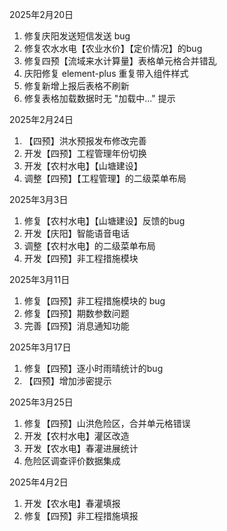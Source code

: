 2025年2月20日

1. 修复庆阳发送短信发送 bug
2. 修复农水水电【农业水价】【定价情况】的bug
3. 修复四预【流域来水计算量】表格单元格合并错乱
4. 庆阳修复 element-plus 重复带入组件样式
5. 修复新增上报后表格不刷新
6. 修复表格加载数据时无 "加载中..." 提示

2025年2月24日

1. 【四预】洪水预报发布修改完善
2. 开发【四预】工程管理年份切换
3. 开发【农村水电】【山塘建设】
4. 调整【四预】【工程管理】的二级菜单布局

2025年3月3日

1. 修复【农村水电】【山塘建设】反馈的bug
2. 开发【庆阳】智能语音电话
3. 调整【农村水电】的二级菜单布局
4. 开发【四预】非工程措施模块

2025年3月11日

1. 修复【四预】非工程措施模块的 bug
2. 修复【四预】期数参数问题
3. 完善【四预】消息通知功能

2025年3月17日

1. 修复【四预】逐小时雨晴统计的bug
2. 【四预】增加涉密提示

2025年3月25日

1. 修复【四预】山洪危险区，合并单元格错误
2. 开发【农村水电】灌区改造
3. 开发【农水电】春灌进展统计
4. 危险区调查评价数据集成

2025年4月2日

1. 开发【农水电】春灌填报
2. 修复【四预】非工程措施填报
